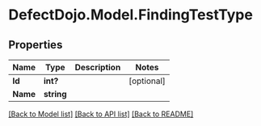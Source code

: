 # DefectDojo.Model.FindingTestType
## Properties

Name | Type | Description | Notes
------------ | ------------- | ------------- | -------------
**Id** | **int?** |  | [optional] 
**Name** | **string** |  | 

[[Back to Model list]](../README.md#documentation-for-models) [[Back to API list]](../README.md#documentation-for-api-endpoints) [[Back to README]](../README.md)

